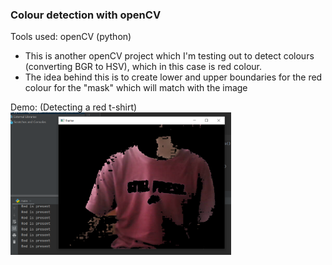 ### Colour detection with openCV
Tools used: openCV (python)
- This is another openCV project which I'm testing out to detect colours (converting BGR to HSV), which in this case is red colour. 
- The idea behind this is to create lower and upper boundaries for the red colour for the "mask" which will match with the image

Demo: (Detecting a red t-shirt)
<br>
<img width=70% height=70% src=https://github.com/cedric130813/color-detection-opencv/blob/91b78bdcc300526fd497078e106177af21754e3f/color%20detection.PNG />
